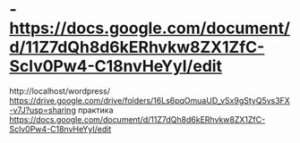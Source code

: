 # -https://docs.google.com/document/d/11Z7dQh8d6kERhvkw8ZX1ZfC-Sclv0Pw4-C18nvHeYyI/edit
http://localhost/wordpress/
https://drive.google.com/drive/folders/16Ls6pqOmuaUD_vSx9gStyQ5vs3FX-v7J?usp=sharing практика
https://docs.google.com/document/d/11Z7dQh8d6kERhvkw8ZX1ZfC-Sclv0Pw4-C18nvHeYyI/edit

